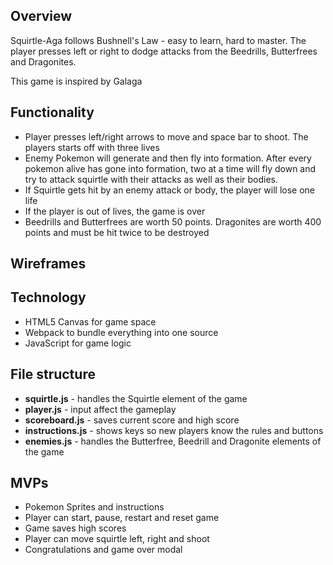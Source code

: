 ## Overview

Squirtle-Aga follows Bushnell's Law - easy to learn, hard to master. The player presses left or right to dodge attacks from the Beedrills, Butterfrees and Dragonites. 

This game is inspired by Galaga

## Functionality

* Player presses left/right arrows to move and space bar to shoot. The players starts off with three lives
* Enemy Pokemon will generate and then fly into formation. After every pokemon alive has gone into formation, two at a time will fly down and try to attack squirtle with their attacks as well as their bodies. 
* If Squirtle gets hit by an enemy attack or body, the player will lose one life
* If the player is out of lives, the game is over
* Beedrills and Butterfrees are worth 50 points. Dragonites are worth 400 points and must be hit twice to be destroyed


## Wireframes



## Technology 
* HTML5 Canvas for game space
* Webpack to bundle everything into one source
* JavaScript for game logic

## File structure
* **squirtle.js** - handles the Squirtle element of the game
* **player.js** - input affect the gameplay
* **scoreboard.js** - saves current score and high score
* **instructions.js** - shows keys so new players know the rules and buttons
* **enemies.js** - handles the Butterfree, Beedrill and Dragonite elements of the game


## MVPs
* Pokemon Sprites and instructions
* Player can start, pause, restart and reset game
* Game saves high scores
* Player can move squirtle left, right and shoot
* Congratulations and game over modal


